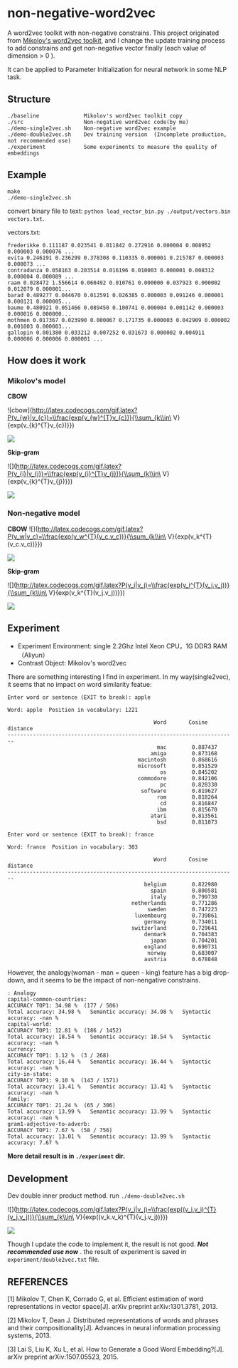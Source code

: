 # non-negative-word2vec
A word2vec toolkit with non-negative constrains. This project originated from [Mikolov's word2vec toolkit](https://code.google.com/archive/p/word2vec/), and I change the update training process to add constrains and get non-negative vector finally (each value of dimension > 0 ).  

It can be applied to Parameter Initialization for neural network in some NLP task.

## Structure

```
./baseline              Mikolov's word2vec toolkit copy
./src                   Non-negative word2vec code(by me)
./demo-single2vec.sh    Non-negative word2vec example
./demo-double2vec.sh    Dev training version  (Incomplete production, not recommended use)
./experiment            Some experiments to measure the quality of embeddings
```    

## Example

```
make
./demo-single2vec.sh
```

convert binary file to text: `python load_vector_bin.py ./output/vectors.bin vectors.txt`.

vectors.txt:

```
frederikke 0.111187 0.023541 0.011842 0.272916 0.000004 0.008952 0.000003 0.000076 ...
evita 0.246191 0.236299 0.378308 0.110335 0.000001 0.215787 0.000003 0.000073 ...
contradanza 0.058163 0.203514 0.016196 0.010003 0.000001 0.008312 0.000004 0.000089 ...
raam 0.028472 1.556614 0.060492 0.010761 0.000000 0.037923 0.000002 0.012079 0.000001...
barad 0.489277 0.044670 0.012591 0.026385 0.000003 0.091246 0.000001 0.000121 0.000005...
baume 0.480921 0.051466 0.089450 0.100741 0.000004 0.001142 0.000003 0.000016 0.000000...
mothmen 0.017367 0.023990 0.000067 0.171735 0.000003 0.042909 0.000002 0.001003 0.000003...
gallopin 0.001380 0.033212 0.007252 0.031673 0.000002 0.004911 0.000006 0.000006 0.000001 ...
```

## How does it work

### Mikolov's model 

**CBOW**

![cbow](http://latex.codecogs.com/gif.latex?P(v_{w}|v_{c})=\\frac{exp(v_{w}^{T}v_{c})}{\\sum_{k\\in\ V}{exp(v_{k}^{T}v_{c})}})

<img src="http://latex.codecogs.com/gif.latex?\sum_{(c,w) \in D}{\log{P(v_{w}|v_{c})}}" />

**Skip-gram**

![](http://latex.codecogs.com/gif.latex?P(v_{i}|v_{j})=\\frac{exp(v_{i}^{T}v_{j})}{\\sum_{k\\in\ V}{exp(v_{k}^{T}v_{j})}})

<img src="http://latex.codecogs.com/gif.latex?\sum_{(i,c) \in D} \sum_{v_j \in c} {\log{P(v_{i}|v_{j})}}" />

### Non-negative model

**CBOW**
![](http://latex.codecogs.com/gif.latex?P(v_w|v_c)=\\frac{exp(v_w^{T}(v_c.v_c))}{\\sum_{k\\in\ V}{exp(v_k^{T}(v_c.v_c))}})

<img src="http://latex.codecogs.com/gif.latex?embedding(w) = v_c.v_c" />

**Skip-gram**

![](http://latex.codecogs.com/gif.latex?P(v_i|v_j)=\\frac{exp(v_i^{T}(v_j.v_j))}{\\sum_{k\\in\ V}{exp(v_k^{T}(v_j.v_j))}})

<img src="http://latex.codecogs.com/gif.latex?embedding(j) = v_j .v_j" />

## Experiment

- Experiment Environment: single 2.2Ghz Intel Xeon CPU，1G DDR3 RAM （Aliyun）
- Contrast Object: Mikolov's word2vec

There are something interesting I find in experiment. In my way(single2vec), it seems that no impact on word similarity featue:

```
Enter word or sentence (EXIT to break): apple

Word: apple  Position in vocabulary: 1221

                                              Word       Cosine distance
------------------------------------------------------------------------
                                               mac        0.887437
                                             amiga        0.873168
                                         macintosh        0.868616
                                         microsoft        0.851529
                                                os        0.845202
                                         commodore        0.842106
                                                pc        0.828330
                                          software        0.819627
                                               rom        0.818264
                                                cd        0.816847
                                               ibm        0.815670
                                             atari        0.813561
                                               bsd        0.811073

Enter word or sentence (EXIT to break): france

Word: france  Position in vocabulary: 303

                                              Word       Cosine distance
------------------------------------------------------------------------
                                           belgium        0.822980
                                             spain        0.800581
                                             italy        0.799730
                                       netherlands        0.771286
                                            sweden        0.747223
                                        luxembourg        0.739861
                                           germany        0.734011
                                       switzerland        0.729641
                                           denmark        0.704383
                                             japan        0.704201
                                           england        0.690731
                                            norway        0.683007
                                           austria        0.678848
```

However, the analogy(woman - man = queen - king) feature has a big drop-down, and it seems to be the impact of non-nengative constrains.
```
: Analogy
capital-common-countries:
ACCURACY TOP1: 34.98 %  (177 / 506)
Total accuracy: 34.98 %   Semantic accuracy: 34.98 %   Syntactic accuracy: -nan %
capital-world:
ACCURACY TOP1: 12.81 %  (186 / 1452)
Total accuracy: 18.54 %   Semantic accuracy: 18.54 %   Syntactic accuracy: -nan %
currency:
ACCURACY TOP1: 1.12 %  (3 / 268)
Total accuracy: 16.44 %   Semantic accuracy: 16.44 %   Syntactic accuracy: -nan %
city-in-state:
ACCURACY TOP1: 9.10 %  (143 / 1571)
Total accuracy: 13.41 %   Semantic accuracy: 13.41 %   Syntactic accuracy: -nan %
family:
ACCURACY TOP1: 21.24 %  (65 / 306)
Total accuracy: 13.99 %   Semantic accuracy: 13.99 %   Syntactic accuracy: -nan %
gram1-adjective-to-adverb:
ACCURACY TOP1: 7.67 %  (58 / 756)
Total accuracy: 13.01 %   Semantic accuracy: 13.99 %   Syntactic accuracy: 7.67 %
```

**More detail result is in `./experiment` dir.**




## Development

Dev double inner product method. run `./demo-double2vec.sh`

![](http://latex.codecogs.com/gif.latex?P(v_i|v_j)=\\frac{exp((v_i.v_i)^{T}(v_j.v_j))}{\\sum_{k\\in\ V}{exp((v_k.v_k)^{T}(v_j.v_j))}})

<img src="http://latex.codecogs.com/gif.latex?embedding(w) = v_j.v_j" />

Though I update the code to implement it, the result is not good. ***Not recommended use now*** . the result of experiment is saved in `experiment/double2vec.txt` file.


## REFERENCES
[1] Mikolov T, Chen K, Corrado G, et al. Efficient estimation of word representations in vector space[J]. arXiv preprint arXiv:1301.3781, 2013.

[2] Mikolov T, Dean J. Distributed representations of words and phrases and their compositionality[J]. Advances in neural information processing systems, 2013.

[3] Lai S, Liu K, Xu L, et al. How to Generate a Good Word Embedding?[J]. arXiv preprint arXiv:1507.05523, 2015.



